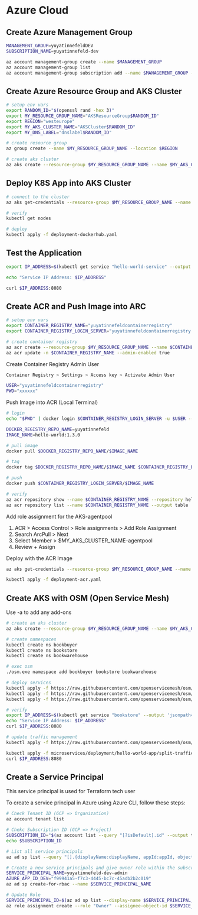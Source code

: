 # Azure Cloud

## <a name="azure-management-group"></a> Create Azure Management Group
```bash
MANAGEMENT_GROUP=yuyatinnefeldDEV
SUBSCRIPTION_NAME=yuyatinnefeld-dev

az account management-group create --name $MANAGEMENT_GROUP
az account management-group list
az account management-group subscription add --name $MANAGEMENT_GROUP --subscription $SUBSCRIPTION_NAME
```

## <a name="arg-aks"></a> Create Azure Resource Group and AKS Cluster
```bash
# setup env vars
export RANDOM_ID="$(openssl rand -hex 3)"
export MY_RESOURCE_GROUP_NAME="AKSResourceGroup$RANDOM_ID"
export REGION="westeurope"
export MY_AKS_CLUSTER_NAME="AKSCluster$RANDOM_ID"
export MY_DNS_LABEL="dnslabel$RANDOM_ID"

# create resource group
az group create --name $MY_RESOURCE_GROUP_NAME --location $REGION

# create aks cluster
az aks create --resource-group $MY_RESOURCE_GROUP_NAME --name $MY_AKS_CLUSTER_NAME --enable-managed-identity --node-count 1 --generate-ssh-keys
```

## <a name="aks-deploy"></a> Deploy K8S App into AKS Cluster
```bash
# connect to the cluster
az aks get-credentials --resource-group $MY_RESOURCE_GROUP_NAME --name $MY_AKS_CLUSTER_NAME

# verify
kubectl get nodes

# deploy
kubectl apply -f deployment-dockerhub.yaml
```

## Test the Application
```bash
export IP_ADDRESS=$(kubectl get service "hello-world-service" --output 'jsonpath={..status.loadBalancer.ingress[0].ip}')

echo "Service IP Address: $IP_ADDRESS"

curl $IP_ADDRESS:8080
```

## <a name="acr"></a> Create ACR and Push Image into ARC
```bash
# setup env vars
export CONTAINER_REGISTRY_NAME="yuyatinnefeldcontainerregistry"
export CONTAINER_REGISTRY_LOGIN_SERVER="yuyatinnefeldcontainerregistry.azurecr.io"

# create container registry
az acr create --resource-group $MY_RESOURCE_GROUP_NAME --name $CONTAINER_REGISTRY_NAME --sku Basic
az acr update -n $CONTAINER_REGISTRY_NAME --admin-enabled true
```

Create Container Registry Admin User
```bash
Container Registry > Settings > Access key > Activate Admin User

USER="yuyatinnefeldcontainerregistry"
PWD="xxxxxx"
```

Push Image into ACR (Local Terminal)
```bash
# login
echo "$PWD" | docker login $CONTAINER_REGISTRY_LOGIN_SERVER -u $USER --password-stdin

DOCKER_REGISTRY_REPO_NAME=yuyatinnefeld
IMAGE_NAME=hello-world:1.3.0

# pull image
docker pull $DOCKER_REGISTRY_REPO_NAME/$IMAGE_NAME

# tag
docker tag $DOCKER_REGISTRY_REPO_NAME/$IMAGE_NAME $CONTAINER_REGISTRY_LOGIN_SERVER/$IMAGE_NAME

# push
docker push $CONTAINER_REGISTRY_LOGIN_SERVER/$IMAGE_NAME

# verify
az acr repository show --name $CONTAINER_REGISTRY_NAME --repository hello-world
az acr repository list --name $CONTAINER_REGISTRY_NAME --output table
```

Add role assignment for the AKS-agentpool 
1. ACR > Access Control > Role assignments > Add Role Assignment
2. Search ArcPull > Next
3. Select Member > $MY_AKS_CLUSTER_NAME-agentpool
4. Review + Assign

Deploy with the ACR Image
```bash
az aks get-credentials --resource-group $MY_RESOURCE_GROUP_NAME --name $MY_AKS_CLUSTER_NAME

kubectl apply -f deployment-acr.yaml
```
## <a name="osm"></a> Create AKS with OSM (Open Service Mesh)

Use -a to add any add-ons
```bash
# create an aks cluster
az aks create --resource-group $MY_RESOURCE_GROUP_NAME --name $MY_AKS_CLUSTER_NAME --enable-managed-identity --node-count 1 --generate-ssh-keys -a open-service-mesh

# create namespaces
kubectl create ns bookbuyer
kubectl create ns bookstore
kubectl create ns bookwarehouse

# exec osm
./osm.exe namespace add bookbuyer bookstore bookwarehouse

# deploy services
kubectl apply -f https://raw.githubusercontent.com/openservicemesh/osm/release-v0.11/docs/example/manifests/apps/bookbuyer.yaml
kubectl apply -f https://raw.githubusercontent.com/openservicemesh/osm/release-v0.11/docs/example/manifests/apps/bookstore.yaml
kubectl apply -f https://raw.githubusercontent.com/openservicemesh/osm/release-v0.11/docs/example/manifests/apps/bookwarehouse.yaml

# verify
export IP_ADDRESS=$(kubectl get service "bookstore" --output 'jsonpath={..status.loadBalancer.ingress[0].ip}')
echo "Service IP Address: $IP_ADDRESS"
curl $IP_ADDRESS:8080

# update traffic management
kubectl apply -f https://raw.githubusercontent.com/openservicemesh/osm/release-v0.11/docs/example/manifests/apps/bookstore-v2.yaml

kubectl apply -f microservices/deployment/hello-world-app/split-traffic.yaml
curl $IP_ADDRESS:8080
```


## <a name="service-principal"></a> Create a Service Principal

This service principal is used for Terraform tech user

To create a service principal in Azure using Azure CLI, follow these steps:
```bash
# Check Tenant ID (GCP => Organization)
az account tenant list

# Chekc Subscription ID (GCP => Project)
SUBSCRIPTION_ID="$(az account list --query "[?isDefault].id" --output tsv)"
echo $SUBSCRIPTION_ID

# List all service principals
az ad sp list --query "[].{displayName:displayName, appId:appId, objectId:objectId}"

# Create a new service principals and give owner role within the subscription
SERVICE_PRINCIPAL_NAME=yuyatinnefeld-dev-admin
AZURE_APP_ID_DEV="f99941a5-f7c3-4445-bc7c-45adb2b2c019"
az ad sp create-for-rbac --name $SERVICE_PRINCIPAL_NAME

# Update Role
SERVICE_PRINCIPAL_ID=$(az ad sp list --display-name $SERVICE_PRINCIPAL_NAME --query [].id --output tsv)
az role assignment create --role "Owner" --assignee-object-id $SERVICE_PRINCIPAL_ID --scope /subscriptions/$SUBSCRIPTION_ID
```